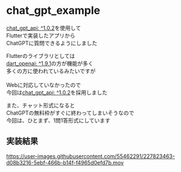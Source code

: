 # chat_gpt_example
[chat_gpt_api: ^1.0.2](https://pub.dev/packages/chat_gpt_api)を使用して<br>
Flutterで実装したアプリから<br>
ChatGPTに質問できるようにしました

Flutterのライブラリとしては<br>
[dart_openai: ^1.9.1](https://pub.dev/packages/dart_openai)の方が機能が多く<br>
多くの方に使われているみたいですが<br>
<br>
Webに対応していなかったので<br>
今回は[chat_gpt_api: ^1.0.2](https://pub.dev/packages/chat_gpt_api)を採用しました

また、チャット形式になると<br>
ChatGPTの無料枠がすぐに終わってしまいそうなので<br>
今回は、ひとまず、1問1答形式にしています

## 実装結果
https://user-images.githubusercontent.com/55462291/227823463-d08b3216-5ebf-466b-b14f-f4965d0efd7b.mov
